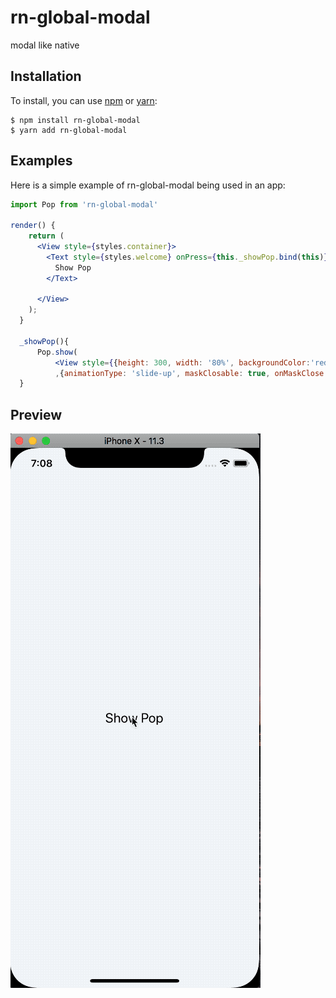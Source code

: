 # rn-global-modal

modal like native

## Installation

To install, you can use [npm](https://npmjs.org/) or [yarn](https://yarnpkg.com):


    $ npm install rn-global-modal
    $ yarn add rn-global-modal


## Examples

Here is a simple example of rn-global-modal being used in an app:

```jsx
import Pop from 'rn-global-modal'

render() {
    return (
      <View style={styles.container}>
        <Text style={styles.welcome} onPress={this._showPop.bind(this)}>
          Show Pop
        </Text>

      </View>
    );
  }

  _showPop(){
      Pop.show(
          <View style={{height: 300, width: '80%', backgroundColor:'red'}}/>
          ,{animationType: 'slide-up', maskClosable: true, onMaskClose: ()=>{}})
  }

```


## Preview

![Preview](./preview.gif)